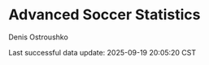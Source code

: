 # Advanced Soccer Statistics
Denis Ostroushko

<!-- gfm -->

Last successful data update: 2025-09-19 20:05:20 CST
